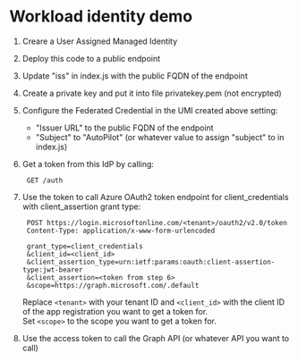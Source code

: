 # Workload identity demo

1. Creare a User Assigned Managed Identity
2. Deploy this code to a public endpoint
3. Update "iss" in index.js with the public FQDN of the endpoint
4. Create a private key and put it into file privatekey.pem (not encrypted)
5. Configure the Federated Credential in the UMI created above setting:
   - "Issuer URL" to the public FQDN of the endpoint
   - "Subject" to "AutoPilot" (or whatever value to assign "subject" to in index.js)
6. Get a token from this IdP by calling:

        GET /auth

7. Use the token to call Azure OAuth2 token endpoint for client_credentials with client_assertion grant type:

        POST https://login.microsoftonline.com/<tenant>/oauth2/v2.0/token
        Content-Type: application/x-www-form-urlencoded

        grant_type=client_credentials
        &client_id=<client_id>
        &client_assertion_type=urn:ietf:params:oauth:client-assertion-type:jwt-bearer
        &client_assertion=<token from step 6>
        &scope=https://graph.microsoft.com/.default

    Replace `<tenant>` with your tenant ID and `<client_id>` with the client ID of the app registration you want to get a token for.  
    Set `<scope>` to the scope you want to get a token for.

8. Use the access token to call the Graph API (or whatever API you want to call)